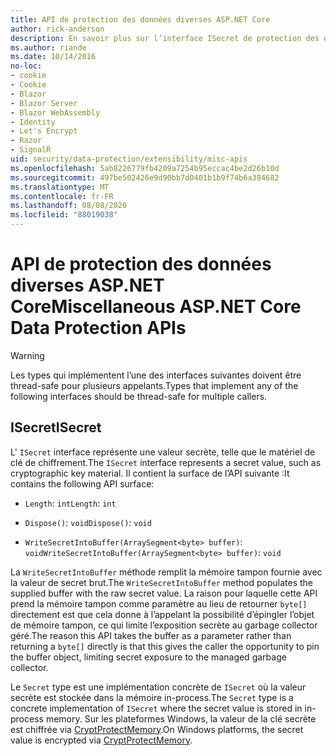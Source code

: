 ```yaml
---
title: API de protection des données diverses ASP.NET Core
author: rick-anderson
description: En savoir plus sur l’interface ISecret de protection des données ASP.NET Core.
ms.author: riande
ms.date: 10/14/2016
no-loc:
- cookie
- Cookie
- Blazor
- Blazor Server
- Blazor WebAssembly
- Identity
- Let's Encrypt
- Razor
- SignalR
uid: security/data-protection/extensibility/misc-apis
ms.openlocfilehash: 5ab8226779fb4209a7254b95eccac4be2d26b10d
ms.sourcegitcommit: 497be502426e9d90bb7d0401b1b9f74b6a384682
ms.translationtype: MT
ms.contentlocale: fr-FR
ms.lasthandoff: 08/08/2020
ms.locfileid: "88019038"
---
```

# <a name="miscellaneous-aspnet-core-data-protection-apis"></a><span data-ttu-id="080bd-103">API de protection des données diverses ASP.NET Core</span><span class="sxs-lookup"><span data-stu-id="080bd-103">Miscellaneous ASP.NET Core Data Protection APIs</span></span>

<a name="data-protection-extensibility-mics-apis"></a>

>[!WARNING]
> <span data-ttu-id="080bd-104">Les types qui implémentent l’une des interfaces suivantes doivent être thread-safe pour plusieurs appelants.</span><span class="sxs-lookup"><span data-stu-id="080bd-104">Types that implement any of the following interfaces should be thread-safe for multiple callers.</span></span>

## <a name="isecret"></a><span data-ttu-id="080bd-105">ISecret</span><span class="sxs-lookup"><span data-stu-id="080bd-105">ISecret</span></span>

<span data-ttu-id="080bd-106">L' `ISecret` interface représente une valeur secrète, telle que le matériel de clé de chiffrement.</span><span class="sxs-lookup"><span data-stu-id="080bd-106">The `ISecret` interface represents a secret value, such as cryptographic key material.</span></span> <span data-ttu-id="080bd-107">Il contient la surface de l’API suivante :</span><span class="sxs-lookup"><span data-stu-id="080bd-107">It contains the following API surface:</span></span>

* <span data-ttu-id="080bd-108">`Length`: `int`</span><span class="sxs-lookup"><span data-stu-id="080bd-108">`Length`: `int`</span></span>

* <span data-ttu-id="080bd-109">`Dispose()`: `void`</span><span class="sxs-lookup"><span data-stu-id="080bd-109">`Dispose()`: `void`</span></span>

* <span data-ttu-id="080bd-110">`WriteSecretIntoBuffer(ArraySegment<byte> buffer)`: `void`</span><span class="sxs-lookup"><span data-stu-id="080bd-110">`WriteSecretIntoBuffer(ArraySegment<byte> buffer)`: `void`</span></span>

<span data-ttu-id="080bd-111">La `WriteSecretIntoBuffer` méthode remplit la mémoire tampon fournie avec la valeur de secret brut.</span><span class="sxs-lookup"><span data-stu-id="080bd-111">The `WriteSecretIntoBuffer` method populates the supplied buffer with the raw secret value.</span></span> <span data-ttu-id="080bd-112">La raison pour laquelle cette API prend la mémoire tampon comme paramètre au lieu de retourner `byte[]` directement est que cela donne à l’appelant la possibilité d’épingler l’objet de mémoire tampon, ce qui limite l’exposition secrète au garbage collector géré.</span><span class="sxs-lookup"><span data-stu-id="080bd-112">The reason this API takes the buffer as a parameter rather than returning a `byte[]` directly is that this gives the caller the opportunity to pin the buffer object, limiting secret exposure to the managed garbage collector.</span></span>

<span data-ttu-id="080bd-113">Le `Secret` type est une implémentation concrète de `ISecret` où la valeur secrète est stockée dans la mémoire in-process.</span><span class="sxs-lookup"><span data-stu-id="080bd-113">The `Secret` type is a concrete implementation of `ISecret` where the secret value is stored in in-process memory.</span></span> <span data-ttu-id="080bd-114">Sur les plateformes Windows, la valeur de la clé secrète est chiffrée via [CryptProtectMemory](/windows/win32/api/dpapi/nf-dpapi-cryptprotectmemory).</span><span class="sxs-lookup"><span data-stu-id="080bd-114">On Windows platforms, the secret value is encrypted via [CryptProtectMemory](/windows/win32/api/dpapi/nf-dpapi-cryptprotectmemory).</span></span>
